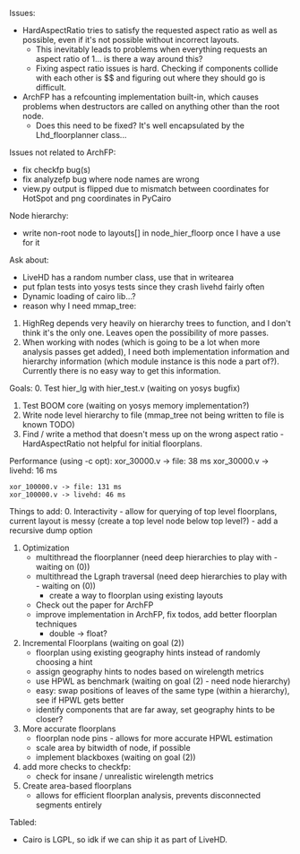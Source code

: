 Issues:
 - HardAspectRatio tries to satisfy the requested aspect ratio as well as possible, even if it's not possible without incorrect layouts.
    - This inevitably leads to problems when everything requests an aspect ratio of 1... is there a way around this?
    - Fixing aspect ratio issues is hard.  Checking if components collide with each other is $$ and figuring out where they should go is difficult.
 - ArchFP has a refcounting implementation built-in, which causes problems when destructors are called on anything other than the root node.
    - Does this need to be fixed?  It's well encapsulated by the Lhd_floorplanner class...

Issues not related to ArchFP:
 - fix checkfp bug(s)
 - fix analyzefp bug where node names are wrong
 - view.py output is flipped due to mismatch between coordinates for HotSpot and png coordinates in PyCairo

Node hierarchy:
 - write non-root node to layouts[] in node_hier_floorp once I have a use for it

Ask about:
 - LiveHD has a random number class, use that in writearea
 - put fplan tests into yosys tests since they crash livehd fairly often
 - Dynamic loading of cairo lib...?
 - reason why I need mmap_tree:
 1. HighReg depends very heavily on hierarchy trees to function, and I don't think it's the only one.  Leaves open the possibility of more passes.
 2. When working with nodes (which is going to be a lot when more analysis passes get added), I need both implementation information and hierarchy information (which module instance is this node a part of?).  Currently there is no easy way to get this information.

Goals:
0. Test hier_lg with hier_test.v (waiting on yosys bugfix)
1. Test BOOM core (waiting on yosys memory implementation?)
2. Write node level hierarchy to file (mmap_tree not being written to file is known TODO)
3. Find / write a method that doesn't mess up on the wrong aspect ratio - HardAspectRatio not helpful for initial floorplans.

Performance (using -c opt):
    xor_30000.v -> file: 38 ms
    xor_30000.v -> livehd: 16 ms

    xor_100000.v -> file: 131 ms
    xor_100000.v -> livehd: 46 ms

Things to add:
0. Interactivity
    - allow for querying of top level floorplans, current layout is messy (create a top level node below top level?)
    - add a recursive dump option
1. Optimization
    - multithread the floorplanner (need deep hierarchies to play with - waiting on (0))
    - multithread the Lgraph traversal (need deep hierarchies to play with - waiting on (0))
       - create a way to floorplan using existing layouts
    - Check out the paper for ArchFP
    - improve implementation in ArchFP, fix todos, add better floorplan techniques
       - double -> float?
2. Incremental Floorplans (waiting on goal (2))
    - floorplan using existing geography hints instead of randomly choosing a hint
    - assign geography hints to nodes based on wirelength metrics
    - use HPWL as benchmark (waiting on goal (2) - need node hierarchy)
    - easy: swap positions of leaves of the same type (within a hierarchy), see if HPWL gets better
    - identify components that are far away, set geography hints to be closer?
3. More accurate floorplans
    - floorplan node pins - allows for more accurate HPWL estimation
    - scale area by bitwidth of node, if possible
    - implement blackboxes (waiting on goal (2))
4. add more checks to checkfp:
    - check for insane / unrealistic wirelength metrics
5. Create area-based floorplans
    - allows for efficient floorplan analysis, prevents disconnected segments entirely

Tabled:
 - Cairo is LGPL, so idk if we can ship it as part of LiveHD.
